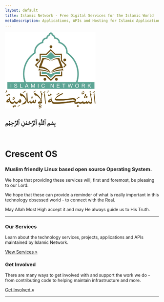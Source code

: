```yaml
---
layout: default
title: Islamic Network - Free Digital Services for the Islamic World
metaDescription: Applications, APIs and Hosting for Islamic Applications
---
```


<div class="row">
<div class="col-md-5 pt-3">
<p>
<img src="/assets/images/logo.jpg" alt="Islamic Network" title="Islamic Network" height="250">
</p>
</div>
<div class="col-md-7 pt-3">
<h2 class="font-mequran2 align-center">بِسْمِ ٱللّٰهِ ٱلرَّحْمٰنِ ٱلرَّحِيْمِ</h2>
<br />
<h1>Crescent OS</h1>
<h3>
Muslim friendly Linux based open source Operating System. 
</h3>
<p>
We hope that providing these services will, first and foremost, be pleasing to our Lord.
</p>
<p>
We hope that these can provide a reminder of what is really important in this technology 
obsessed world - to connect with the Real.
</p>
<p>
May Allah Most High accept it and may He always guide us to His Truth.
</p>
</div>
</div>

<hr />

<div class="row">
    <div class="col-sm-6">
        <h3>Our Services</h3>
        <p>Learn about the technology services, projects, applications and APIs maintained by Islamic Network.</p>
        <p><a class="btn btn-success" href="/services.html" role="button">View Services »</a></p>
    </div>
    <div class="col-sm-6">
        <h3>Get Involved</h3>
        <p>There are many ways to get involved with and support the work we do - from contributing code to helping maintain infrastructure and more.</p>
        <p><a class="btn btn-success" href="/contribute.html" role="button">Get Involved »</a></p>
    </div>
</div>

<hr />
